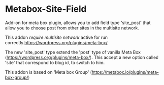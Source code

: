 # Metabox-Site-Field
Add-on for meta box plugin, allows you to add field type 'site_post' that allow you to choose post from other sites in the multisite network.

This addon *require multisite network* active for run correctly.https://wordpress.org/plugins/meta-box/

The new 'site_post' type extend the 'post' type of vanilla Meta Box (https://wordpress.org/plugins/meta-box/). This accept a new option called 'site' that correspond to blog id, to switch to him.

This addon is based on 'Meta box Group' (https://metabox.io/plugins/meta-box-group/)

